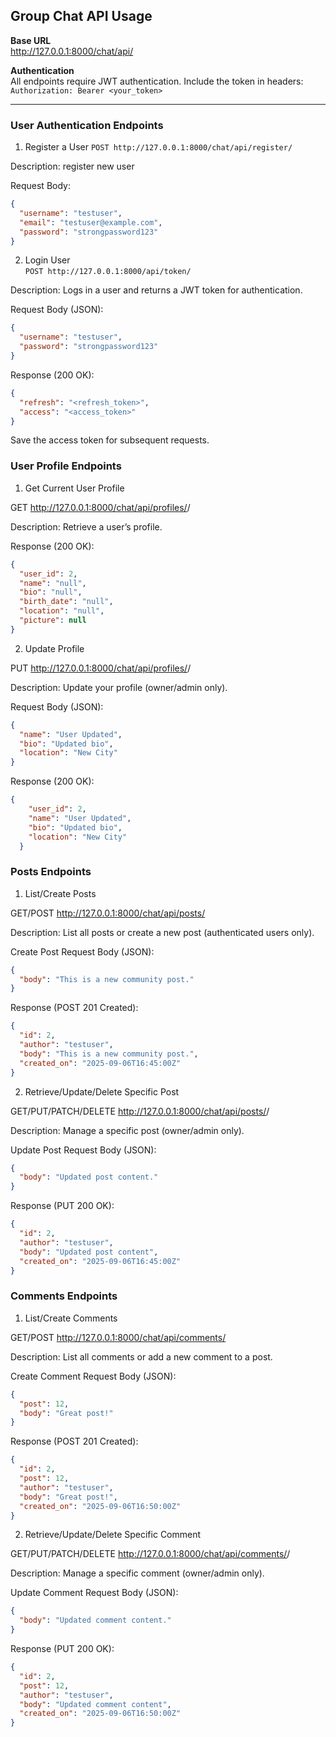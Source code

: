 ## Group Chat API Usage

**Base URL**  
http://127.0.0.1:8000/chat/api/

**Authentication**  
All endpoints require JWT authentication. Include the token in headers:  
`Authorization: Bearer <your_token>`

---

### User Authentication Endpoints
1. Register a User
`POST http://127.0.0.1:8000/chat/api/register/`

Description: register new user

Request Body:
```json
{
  "username": "testuser",
  "email": "testuser@example.com",
  "password": "strongpassword123"
}
```

2. Login User  
`POST http://127.0.0.1:8000/api/token/`  

Description: Logs in a user and returns a JWT token for authentication.  

Request Body (JSON):
```json
{
  "username": "testuser",
  "password": "strongpassword123"
}
```

Response (200 OK):

```json  
{
  "refresh": "<refresh_token>",
  "access": "<access_token>"
}
```
Save the access token for subsequent requests.

### User Profile Endpoints

1. Get Current User Profile

GET http://127.0.0.1:8000/chat/api/profiles/<id>/

Description: Retrieve a user’s profile.

Response (200 OK):

```json
{
  "user_id": 2,
  "name": "null",
  "bio": "null",
  "birth_date": "null",
  "location": "null",
  "picture": null
}
```

2. Update Profile

PUT http://127.0.0.1:8000/chat/api/profiles/<id>/

Description: Update your profile (owner/admin only).

Request Body (JSON):

```json
{
  "name": "User Updated",
  "bio": "Updated bio",
  "location": "New City"
}
```

Response (200 OK):

```json
{
    "user_id": 2,
    "name": "User Updated",
    "bio": "Updated bio",
    "location": "New City"
  }
```

### Posts Endpoints

1. List/Create Posts

GET/POST http://127.0.0.1:8000/chat/api/posts/

Description: List all posts or create a new post (authenticated users only).

Create Post Request Body (JSON):

```json
{
  "body": "This is a new community post."
}
```

Response (POST 201 Created):

```json
{
  "id": 2,
  "author": "testuser",
  "body": "This is a new community post.",
  "created_on": "2025-09-06T16:45:00Z"
}
```

2. Retrieve/Update/Delete Specific Post

GET/PUT/PATCH/DELETE http://127.0.0.1:8000/chat/api/posts/<id>/

Description: Manage a specific post (owner/admin only).

Update Post Request Body (JSON):

```json
{
  "body": "Updated post content."
}
```

Response (PUT 200 OK):

```json
{
  "id": 2,
  "author": "testuser",
  "body": "Updated post content",
  "created_on": "2025-09-06T16:45:00Z"
}
```

### Comments Endpoints
1. List/Create Comments

GET/POST http://127.0.0.1:8000/chat/api/comments/

Description: List all comments or add a new comment to a post.

Create Comment Request Body (JSON):

```json
{
  "post": 12,
  "body": "Great post!"
}
```
Response (POST 201 Created):

```json
{  
  "id": 2,
  "post": 12,
  "author": "testuser",
  "body": "Great post!",
  "created_on": "2025-09-06T16:50:00Z"
}
```

2. Retrieve/Update/Delete Specific Comment

GET/PUT/PATCH/DELETE http://127.0.0.1:8000/chat/api/comments/<id>/

Description: Manage a specific comment (owner/admin only).

Update Comment Request Body (JSON):

```json
{
  "body": "Updated comment content."
}
```

Response (PUT 200 OK):

```json
{
  "id": 2,
  "post": 12,
  "author": "testuser",
  "body": "Updated comment content",
  "created_on": "2025-09-06T16:50:00Z"
}
```
